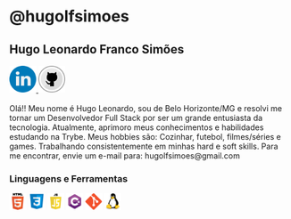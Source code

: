 # @hugolfsimoes
## Hugo Leonardo Franco Simões
<a href='https://www.linkedin.com/in/hugo-simoes-ti/'>
  <img src='./image/linkedin.png' width='48px'>
</a>
<a href='https://github.com/hugolfsimoes'>
  <img src='./image/github.png' width='48px'>
</a>
<br>
<br>
Olá!! Meu nome é Hugo Leonardo, sou de Belo Horizonte/MG e resolvi me tornar um Desenvolvedor Full Stack por ser um grande entusiasta da tecnologia. Atualmente, aprimoro meus conhecimentos e habilidades estudando na Trybe.
Meus hobbies são: Cozinhar, futebol, filmes/séries e games.
Trabalhando consistentemente em minhas hard e soft skills.
Para me encontrar, envie um e-mail para: hugolfsimoes@gmail.com

### Linguagens e Ferramentas
<code><img height="30" src="./image/html.png"></code>
<code><img height="30" src="./image/css.png"></code>
<code><img height="30" src="./image/javascript.png"></code>
<code><img height="30" src="./image/csharp.png"></code>
<code><img height="30" src="./image/git-original.svg"></code>
<code><img height="30" src="./image/linux-original.svg"></code>





